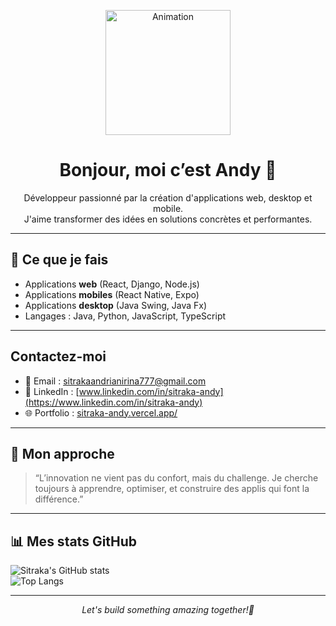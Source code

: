 <p align="center">
  <img src="https://media.giphy.com/media/3o7aD2saalBwwftBIY/giphy.gif" alt="Animation" width="200"/>
</p>

<h1 align="center">Bonjour, moi c’est Andy 👋</h1>

<p align="center">
  Développeur passionné par la création d'applications web, desktop et mobile.<br/>
  J'aime transformer des idées en solutions concrètes et performantes.<br/>
</p>

---

## 🚀 Ce que je fais 
- Applications **web** (React, Django, Node.js) 
- Applications **mobiles** (React Native, Expo)
- Applications **desktop** (Java Swing, Java Fx)
- Langages : Java, Python, JavaScript, TypeScript

---

## Contactez-moi  
- 📧 Email : [sitrakaandrianirina777@gmail.com](mailto:sitrakaandrianirina777@gmail.com)
- 🔗 LinkedIn : [www.linkedin.com/in/sitraka-andy](https://www.linkedin.com/in/sitraka-andy)
- 🌐 Portfolio : [sitraka-andy.vercel.app/](https://sitraka-andy.vercel.app/)  

---

## 🎯 Mon approche  
> “L’innovation ne vient pas du confort, mais du challenge. Je cherche toujours à apprendre, optimiser, et construire des applis qui font la différence.”  

---

## 📊 Mes stats GitHub  
![Sitraka's GitHub stats](https://github-readme-stats.vercel.app/api?username=TonUsername&show_icons=true&theme=radical)  
![Top Langs](https://github-readme-stats.vercel.app/api/top-langs/?username=TonUsername&layout=compact&theme=radical)  

---

<p align="center">
  <em>Let's build something amazing together!🚀</em>
</p>
